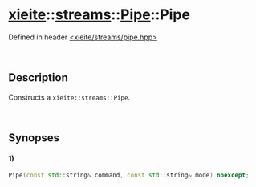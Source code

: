 # [xieite](../../../../../../xieite.md)\:\:[streams](../../../../../../streams.md)\:\:[Pipe](../../../../pipe.md)\:\:Pipe
Defined in header [<xieite/streams/pipe.hpp>](../../../../../../../include/xieite/streams/pipe.hpp)

&nbsp;

## Description
Constructs a `xieite::streams::Pipe`.

&nbsp;

## Synopses
#### 1)
```cpp
Pipe(const std::string& command, const std::string& mode) noexcept;
```
